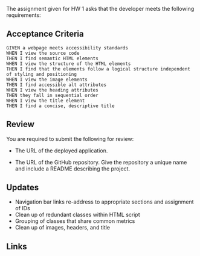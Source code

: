 The assignment given for HW 1 asks that the developer meets the following requirements:


## Acceptance Criteria

```
GIVEN a webpage meets accessibility standards
WHEN I view the source code
THEN I find semantic HTML elements
WHEN I view the structure of the HTML elements
THEN I find that the elements follow a logical structure independent of styling and positioning
WHEN I view the image elements
THEN I find accessible alt attributes
WHEN I view the heading attributes
THEN they fall in sequential order
WHEN I view the title element
THEN I find a concise, descriptive title
```

## Review

You are required to submit the following for review:

* The URL of the deployed application.

* The URL of the GitHub repository. Give the repository a unique name and include a README describing the project.



## Updates

* Navigation bar links re-address to appropriate sections and assignment of IDs
* Clean up of redundant classes within HTML script
* Grouping of classes that share common metrics
* Clean up of images, headers, and title

## Links

